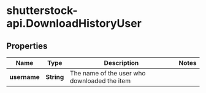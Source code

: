# shutterstock-api.DownloadHistoryUser

## Properties
Name | Type | Description | Notes
------------ | ------------- | ------------- | -------------
**username** | **String** | The name of the user who downloaded the item | 


